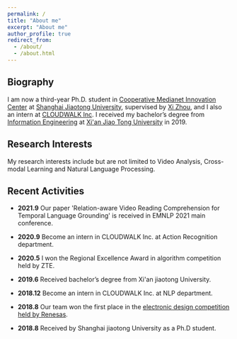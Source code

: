 ```yaml
---
permalink: /
title: "About me"
excerpt: "About me"
author_profile: true
redirect_from: 
  - /about/
  - /about.html
---
```


## Biography

I am now a third-year Ph.D. student in [Cooperative Medianet Innovation Center](https://cmic.sjtu.edu.cn/cn/Default.aspx) at [Shanghai Jiaotong University](http://en.sjtu.edu.cn/), supervised by [Xi Zhou](https://baike.baidu.com/item/%E5%91%A8%E6%9B%A6/16034807?fr=aladdin), and I also an intern at [CLOUDWALK Inc](https://www.cloudwalk.com/). I received my bachelor’s degree from [Information Engineering](http://dice.xjtu.edu.cn/) at [Xi'an Jiao Tong University](http://en.xjtu.edu.cn/) in 2019.

## Research Interests 

My research interests include but are not limited to Video Analysis, Cross-modal Learning and Natural Language Processing. 

## Recent Activities

- **2021.9** Our paper 'Relation-aware Video Reading Comprehension for Temporal Language Grounding' is received in EMNLP 2021 main conference.

- **2020.9** Become an intern in CLOUDWALK Inc. at Action Recognition department.

- **2020.5** I won the Regional Excellence Award in algorithm competition held by ZTE.

- **2019.6** Received bachelor’s degree from Xi'an jiaotong University.

- **2018.12** Become an intern in CLOUDWALK Inc. at NLP department.

- **2018.8** Our team won the first place in the [electronic design competition held by Renesas](https://www.renesas.com/cn/zh/about/university-program/nuedc/2018.html).

- **2018.8** Received by Shanghai jiaotong University as a Ph.D student.